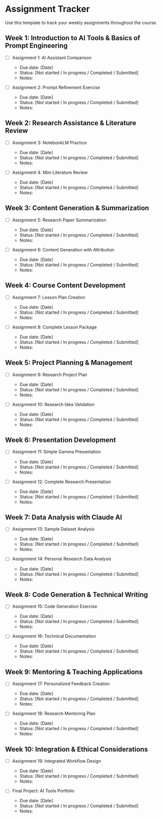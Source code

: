 # Assignment Tracker

Use this template to track your weekly assignments throughout the course.

## Week 1: Introduction to AI Tools & Basics of Prompt Engineering

- [ ] Assignment 1: AI Assistant Comparison
  - Due date: [Date]
  - Status: [Not started / In progress / Completed / Submitted]
  - Notes: 

- [ ] Assignment 2: Prompt Refinement Exercise
  - Due date: [Date]
  - Status: [Not started / In progress / Completed / Submitted]
  - Notes:

## Week 2: Research Assistance & Literature Review

- [ ] Assignment 3: NotebookLM Practice
  - Due date: [Date]
  - Status: [Not started / In progress / Completed / Submitted]
  - Notes:

- [ ] Assignment 4: Mini Literature Review
  - Due date: [Date]
  - Status: [Not started / In progress / Completed / Submitted]
  - Notes:

## Week 3: Content Generation & Summarization

- [ ] Assignment 5: Research Paper Summarization
  - Due date: [Date]
  - Status: [Not started / In progress / Completed / Submitted]
  - Notes:

- [ ] Assignment 6: Content Generation with Attribution
  - Due date: [Date]
  - Status: [Not started / In progress / Completed / Submitted]
  - Notes:

## Week 4: Course Content Development

- [ ] Assignment 7: Lesson Plan Creation
  - Due date: [Date]
  - Status: [Not started / In progress / Completed / Submitted]
  - Notes:

- [ ] Assignment 8: Complete Lesson Package
  - Due date: [Date]
  - Status: [Not started / In progress / Completed / Submitted]
  - Notes:

## Week 5: Project Planning & Management

- [ ] Assignment 9: Research Project Plan
  - Due date: [Date]
  - Status: [Not started / In progress / Completed / Submitted]
  - Notes:

- [ ] Assignment 10: Research Idea Validation
  - Due date: [Date]
  - Status: [Not started / In progress / Completed / Submitted]
  - Notes:

## Week 6: Presentation Development

- [ ] Assignment 11: Simple Gamma Presentation
  - Due date: [Date]
  - Status: [Not started / In progress / Completed / Submitted]
  - Notes:

- [ ] Assignment 12: Complete Research Presentation
  - Due date: [Date]
  - Status: [Not started / In progress / Completed / Submitted]
  - Notes:

## Week 7: Data Analysis with Claude AI

- [ ] Assignment 13: Sample Dataset Analysis
  - Due date: [Date]
  - Status: [Not started / In progress / Completed / Submitted]
  - Notes:

- [ ] Assignment 14: Personal Research Data Analysis
  - Due date: [Date]
  - Status: [Not started / In progress / Completed / Submitted]
  - Notes:

## Week 8: Code Generation & Technical Writing

- [ ] Assignment 15: Code Generation Exercise
  - Due date: [Date]
  - Status: [Not started / In progress / Completed / Submitted]
  - Notes:

- [ ] Assignment 16: Technical Documentation
  - Due date: [Date]
  - Status: [Not started / In progress / Completed / Submitted]
  - Notes:

## Week 9: Mentoring & Teaching Applications

- [ ] Assignment 17: Personalized Feedback Creation
  - Due date: [Date]
  - Status: [Not started / In progress / Completed / Submitted]
  - Notes:

- [ ] Assignment 18: Research Mentoring Plan
  - Due date: [Date]
  - Status: [Not started / In progress / Completed / Submitted]
  - Notes:

## Week 10: Integration & Ethical Considerations

- [ ] Assignment 19: Integrated Workflow Design
  - Due date: [Date]
  - Status: [Not started / In progress / Completed / Submitted]
  - Notes:

- [ ] Final Project: AI Tools Portfolio
  - Due date: [Date]
  - Status: [Not started / In progress / Completed / Submitted]
  - Notes: